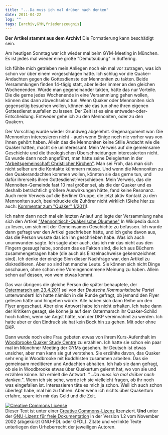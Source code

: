 ```yaml
---
title: "...Da muss ich mal drüber nach denken"
date: 2011-04-22
log: ""
tags: [archiv,GYM,friedenszeugnis]
---
```

**Der Artikel stammt aus dem Archiv!** Die Formatierung kann beschädigt sein.

Am heutigen Sonntag war ich wieder mal beim GYM-Meeting in München. Es ist jedes mal wieder eine große "Demutsübung" in Suffering.  

Ich fühlte mich getrieben mein Anliegen noch ein mal vor zutragen, was ich schon vor über einem vorgeschlagen hatte. Ich schlug vor die Quaker-Andachten gegen die Gottesdienste der Mennoniten zu takten. Beide Versammlungen finden 14-tägig statt, aber leider immer an den gleichen Wochenenden. Würde man gegeneinander takten, hätte das nur Vorteile. Die die gerne jedes Wochenende in eine Versammlung gehen wollen, können das dann abwechselnd tun. Wenn Quaker oder Mennoniten sich gegenseitig besuchen wollen, können sie das tun ohne ihren eigenen Gottesdienst ausfallen zu lassen. Der Zeit ist es eine entweder-oder-Entscheidung. Entweder gehe ich zu den Mennoniten, oder zu den Quakern.  

Der Vorschlag wurde wieder Grundweg abgelehnt. Gegenargument war: Die Mennoniten interessieren nicht - auch wenn Einige noch nie vorher was von ihnen gehört haben. Allein das die Mennoniten keine Stille Andacht wie die Quaker hätten, macht sie uninteressant. Mein Verweis auf die gemeinsame Geschichte und die theologischen Überschneidungen interessierten nicht.  Es wurde dann noch angeführt, man hätte seine Delegierten in der <a href="http://de.wikipedia.org/wiki/Arbeitsgemeinschaft_Christlicher_Kirchen_in_Deutschland">"Arbeitsgemeinschaft Christlicher Kirchen"</a>. Man sei Froh, das man sich nicht selber um die Kontakte kümmern müsse. Und wenn die Mennoniten zu den Quakerandachten kommen wollen, könnten sie das gerne tun, und dafür ihrerseits ihren Gottesdienst-Verschieben. Mein Verweis, das die Mennoiten-Gemeinde fast 10 mal größer sei, als die der Quaker und es deshalb beträchtlich größere Auswirkungen hätte, fand keine Resonanz. Auch mein Verweis auf die Berliner Gruppe, die jetzt aktiv Kontakt zu den Mennoniten such, beeindruckte die Zuhörer nicht wirklich (Siehe hier zu auch: <a href="http://www.the-independent-friend.de/?q=node/718">Kommentar zum "Quäker" 1/2011</a>).  

Ich nahm dann noch mal ein letzten Anlauf und legte der Versammlung nahe sich den Artikel <a href="http://de.wikipedia.org/wiki/Mennonitisch-Qu%C3%A4kerische_%C3%96kumene">"Mennonitisch-Quäkerische Ökumene"</a> In Wikipedia durch zu lesen, um sich mit der Gemeinsamen Geschichte zu befassen. Ich wurde dann gefragt wer den Artikel geschrieben hätte, und ich gehe davon aus, das die Person wusste das ich ihn geschrieben habe. Was ich auch unumwunden sagte. Ich sagte aber auch, das ich mir das nicht aus den Fingern gesaugt habe, sondern das es Fakten sind, die ich aus Büchern zusammengetragen habe (die auch als Einzelnachweise gekennzeichnet sind). Ich denke der einzige Sinn dieser Nachfrage war, den Artikel zu diskreditieren. Aber so sind hat manche Leute. Sie können sich nicht Dinge anschauen, ohne schon eine Voreingenommene Meinung zu haben. Allein schon auf dessen, von wem etwas kommt.  

Das war übrigens die gleiche Person die später behauptete, der <a href="http://www.muenchner-friedensbuendnis.de/Ostermarsch-Muenchen-2011">Ostermarsch am 23.4.2011</a> sei von der <i>Deutsche Kommunistische Partei</i> unterwandert! Ich hatte nämlich in die Runde gefragt, ob jemand den Flyer gelesen hätte und hingehen würde. Alle haben sich dann Reihe um den Flyer angeschaut. Aber eine Antwort habe ich nicht erhalten. Ich habe dann der Kritikern gesagt, sie könne ja auf dem Ostermarsch ihr Quaker-Schild hoch halten, wenn sie Angst hätte, von der DKP vereinnahmt zu werden. Ich hatte aber er den Eindruck sie hat kein Bock hin zu gehen. Mit oder ohne DKP. 

Dann wurde noch eine Frau gebeten etwas von ihrem Kurs-Aufenthalt im <a href="http://www.woodbrooke.org.uk/">Woodbrooke Quaker Study Centre</a> zu erzählen. Ich hatte sie schon ein paar mal im Münchner Meeting der GYMs gesehen. Ihr Deutsch ist etwas unsicher, aber man kann sie gut verstehen. Sie erzählte davon, das Quaker sehr eng in Woodbrooke mit Buddhisten zusammen arbeiten. Das sie gemeinsam meditieren und Andachten abhalten. Ich hab sie dann gefragt, ob sie in Woodbrooke etwas über Quakertum gelernt hat, wo von sie und erzählen könne. Ich erhielt die Antwort: <i>"...Da muss ich mal drüber nach denken."</i>. Wenn ich sie sehe, werde ich sie vielleicht fragen, ob ihr noch was eingefallen ist. Interessieren täte es mich ja schon. Weil ich auch schon überlegt habe, mal hin zu fahren. Aber wenn ich nichts über Quakertum erfahre, spare ich mir das Geld und die Zeit. 



<a rel="license" href="http://creativecommons.org/licenses/by-sa/3.0/de/"><img alt="Creative Commons License" style="border-width: 0pt;" src="http://i.creativecommons.org/l/by-sa/3.0/de/88x31.png" /></a><br />
Dieser <span xmlns:dc="http://purl.org/dc/elements/1.1/" href="http://purl.org/dc/dcmitype/Text" rel="dc:type">Text</span> ist unter einer <a rel="license" href="http://creativecommons.org/licenses/by-sa/3.0/de/">Creative Commons-Lizenz</a> lizenziert. **Und** unter der <a href="http://de.wikipedia.org/wiki/GFDL">GNU-Lizenz f&uuml;r freie Dokumentation</a> in der Version 1.2 vom November 2002 (abgek&uuml;rzt GNU-FDL oder GFDL). Zitate und verlinkte Texte unterliegen den Urheberrecht der jeweiligen Autoren.
